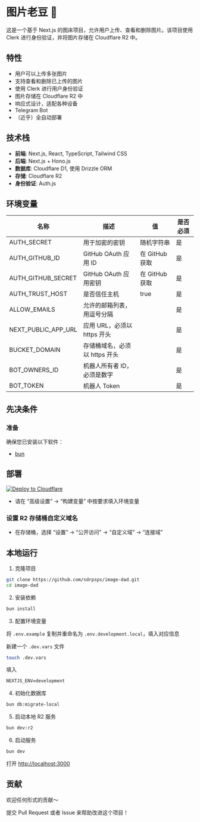 # 图片老豆 👨

这是一个基于 Next.js 的图床项目，允许用户上传、查看和删除图片。该项目使用 Clerk 进行身份验证，并将图片存储在 Cloudflare R2 中。

## 特性

- 用户可以上传多张图片
- 支持查看和删除已上传的图片
- 使用 Clerk 进行用户身份验证
- 图片存储在 Cloudflare R2 中
- 响应式设计，适配各种设备
- Telegram Bot
- （近乎）全自动部署

## 技术栈

- **前端**: Next.js, React, TypeScript, Tailwind CSS
- **后端**: Next.js + Hono.js
- **数据库**: Cloudflare D1, 使用 Drizzle ORM
- **存储**: Cloudflare R2
- **身份验证**: Auth.js

## 环境变量

| 名称                | 描述                          | 值             | 是否必须 |
| ------------------- | ----------------------------- | -------------- | -------- |
| AUTH_SECRET         | 用于加密的密钥                | 随机字符串     | 是       |
| AUTH_GITHUB_ID      | GitHub OAuth 应用 ID          | 在 GitHub 获取 | 是       |
| AUTH_GITHUB_SECRET  | GitHub OAuth 应用密钥         | 在 GitHub 获取 | 是       |
| AUTH_TRUST_HOST     | 是否信任主机                  | true           | 是       |
| ALLOW_EMAILS        | 允许的邮箱列表，用逗号分隔    |                | 是       |
| NEXT_PUBLIC_APP_URL | 应用 URL，必须以 https 开头   |                | 是       |
| BUCKET_DOMAIN       | 存储桶域名，必须以 https 开头 |                | 是       |
| BOT_OWNERS_ID       | 机器人所有者 ID，必须是数字   |                | 是       |
| BOT_TOKEN           | 机器人 Token                  |                | 是       |

## 先决条件

### 准备

确保您已安装以下软件：

- [bun](https://bun.sh)

## 部署

[![Deploy to Cloudflare](https://deploy.workers.cloudflare.com/button)](https://deploy.workers.cloudflare.com/?url=https://github.com/sdrpsps/image-dad)

- 请在 “高级设置” -> “构建变量” 中按要求填入环境变量

### 设置 R2 存储桶自定义域名

- 在存储桶，选择 “设置” -> “公开访问” -> “自定义域” -> “连接域”

## 本地运行

1. 克隆项目

```bash
git clone https://github.com/sdrpsps/image-dad.git
cd image-dad
```

2. 安装依赖

```bash
bun install
```

3. 配置环境变量

将 `.env.example` 复制并重命名为 `.env.development.local`，填入对应信息

新建一个 `.dev.vars` 文件

```bash
touch .dev.vars
```

填入

```txt
NEXTJS_ENV=development
```

4. 初始化数据库

```bash
bun db:migrate-local
```

5. 启动本地 R2 服务

```bash
bun dev:r2
```

6. 启动服务

```bash
bun dev
```

打开 [http://localhost:3000](http://localhost:3000)

## 贡献

欢迎任何形式的贡献～

提交 Pull Request 或者 Issue 来帮助改进这个项目！
